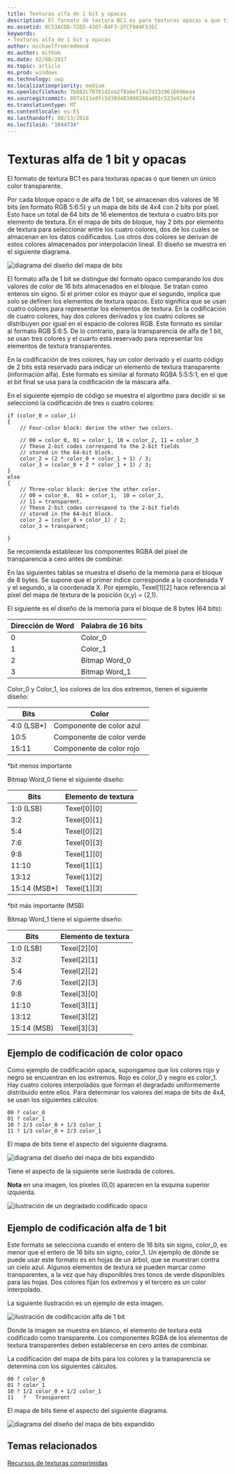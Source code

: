 ```yaml
---
title: Texturas alfa de 1 bit y opacas
description: El formato de textura BC1 es para texturas opacas o que tienen un único color transparente.
ms.assetid: 8C53ACDD-72ED-4307-B4F3-2FCF9A9F53EC
keywords:
- Texturas alfa de 1 bit y opacas
author: michaelfromredmond
ms.author: mithom
ms.date: 02/08/2017
ms.topic: article
ms.prod: windows
ms.technology: uwp
ms.localizationpriority: medium
ms.openlocfilehash: 7b882c70701d2ea2f8abef14a7d3319616696ea4
ms.sourcegitcommit: 897a111e8fc5d38d483800288ad01c523e924ef4
ms.translationtype: MT
ms.contentlocale: es-ES
ms.lasthandoff: 08/13/2018
ms.locfileid: "1044734"
---
```

# <a name="span-iddirect3dconceptsopaqueand1-bitalphatexturesspanopaque-and-1-bit-alpha-textures"></a><span id="direct3dconcepts.opaque_and_1-bit_alpha_textures"></span>Texturas alfa de 1 bit y opacas


El formato de textura BC1 es para texturas opacas o que tienen un único color transparente.

Por cada bloque opaco o de alfa de 1 bit, se almacenan dos valores de 16 bits (en formato RGB 5:6:5) y un mapa de bits de 4x4 con 2 bits por píxel. Esto hace un total de 64 bits de 16 elementos de textura o cuatro bits por elemento de textura. En el mapa de bits de bloque, hay 2 bits por elemento de textura para seleccionar entre los cuatro colores, dos de los cuales se almacenan en los datos codificados. Los otros dos colores se derivan de estos colores almacenados por interpolación lineal. El diseño se muestra en el siguiente diagrama.

![diagrama del diseño del mapa de bits](images/colors1.png)

El formato alfa de 1 bit se distingue del formato opaco comparando los dos valores de color de 16 bits almacenados en el bloque. Se tratan como enteros sin signo. Si el primer color es mayor que el segundo, implica que solo se definen los elementos de textura opacos. Esto significa que se usan cuatro colores para representar los elementos de textura. En la codificación de cuatro colores, hay dos colores derivados y los cuatro colores se distribuyen por igual en el espacio de colores RGB. Este formato es similar al formato RGB 5:6:5. De lo contrario, para la transparencia de alfa de 1 bit, se usan tres colores y el cuarto está reservado para representar los elementos de textura transparentes.

En la codificación de tres colores, hay un color derivado y el cuarto código de 2 bits está reservado para indicar un elemento de textura transparente (información alfa). Este formato es similar al formato RGBA 5:5:5:1, en el que el bit final se usa para la codificación de la máscara alfa.

En el siguiente ejemplo de código se muestra el algoritmo para decidir si se seleccionó la codificación de tres o cuatro colores:

```
if (color_0 > color_1) 
{
    // Four-color block: derive the other two colors. 
    
    // 00 = color_0, 01 = color_1, 10 = color_2, 11 = color_3
    // These 2-bit codes correspond to the 2-bit fields 
    // stored in the 64-bit block.
    color_2 = (2 * color_0 + color_1 + 1) / 3;
    color_3 = (color_0 + 2 * color_1 + 1) / 3;
}    
else
{ 
    // Three-color block: derive the other color.
    // 00 = color_0,  01 = color_1,  10 = color_2,  
    // 11 = transparent.
    // These 2-bit codes correspond to the 2-bit fields 
    // stored in the 64-bit block. 
    color_2 = (color_0 + color_1) / 2;    
    color_3 = transparent;    

}
```

Se recomienda establecer los componentes RGBA del píxel de transparencia a cero antes de combinar.

En las siguientes tablas se muestra el diseño de la memoria para el bloque de 8 bytes. Se supone que el primer índice corresponde a la coordenada Y y el segundo, a la coordenada X. Por ejemplo, Texel\[1\]\[2\] hace referencia al píxel del mapa de textura de la posición (x,y) = (2,1).

El siguiente es el diseño de la memoria para el bloque de 8 bytes (64 bits):

| Dirección de Word | Palabra de 16 bits    |
|--------------|----------------|
| 0            | Color\_0       |
| 1            | Color\_1       |
| 2            | Bitmap Word\_0 |
| 3            | Bitmap Word\_1 |

 

Color\_0 y Color\_1, los colores de los dos extremos, tienen el siguiente diseño:

| Bits        | Color                 |
|-------------|-----------------------|
| 4:0 (LSB\*) | Componente de color azul  |
| 10:5        | Componente de color verde |
| 15:11       | Componente de color rojo   |

 

\*bit menos importante

Bitmap Word\_0 tiene el siguiente diseño:

| Bits          | Elemento de textura           |
|---------------|-----------------|
| 1:0 (LSB)     | Texel\[0\]\[0\] |
| 3:2           | Texel\[0\]\[1\] |
| 5:4           | Texel\[0\]\[2\] |
| 7:6           | Texel\[0\]\[3\] |
| 9:8           | Texel\[1\]\[0\] |
| 11:10         | Texel\[1\]\[1\] |
| 13:12         | Texel\[1\]\[2\] |
| 15:14 (MSB\*) | Texel\[1\]\[3\] |

 

\*bit más importante (MSB)

Bitmap Word\_1 tiene el siguiente diseño:

| Bits        | Elemento de textura           |
|-------------|-----------------|
| 1:0 (LSB)   | Texel\[2\]\[0\] |
| 3:2         | Texel\[2\]\[1\] |
| 5:4         | Texel\[2\]\[2\] |
| 7:6         | Texel\[2\]\[3\] |
| 9:8         | Texel\[3\]\[0\] |
| 11:10       | Texel\[3\]\[1\] |
| 13:12       | Texel\[3\]\[2\] |
| 15:14 (MSB) | Texel\[3\]\[3\] |

 

## <a name="span-idexampleofopaquecolorencodingspanspan-idexampleofopaquecolorencodingspanspan-idexampleofopaquecolorencodingspanexample-of-opaque-color-encoding"></a><span id="Example_of_Opaque_Color_Encoding"></span><span id="example_of_opaque_color_encoding"></span><span id="EXAMPLE_OF_OPAQUE_COLOR_ENCODING"></span>Ejemplo de codificación de color opaco


Como ejemplo de codificación opaca, supongamos que los colores rojo y negro se encuentran en los extremos. Rojo es color\_0 y negro es color\_1. Hay cuatro colores interpolados que forman el degradado uniformemente distribuido entre ellos. Para determinar los valores del mapa de bits de 4x4, se usan los siguientes cálculos:

```
00 ? color_0
01 ? color_1
10 ? 2/3 color_0 + 1/3 color_1
11 ? 1/3 color_0 + 2/3 color_1
```

El mapa de bits tiene el aspecto del siguiente diagrama.

![diagrama del diseño del mapa de bits expandido](images/colors2.png)

Tiene el aspecto de la siguiente serie ilustrada de colores.

**Nota** en una imagen, los píxeles (0,0) aparecen en la esquina superior izquierda.

 

![ilustración de un degradado codificado opaco](images/redsquares.png)

## <a name="span-idexampleof1bitalphaencodingspanspan-idexampleof1bitalphaencodingspanspan-idexampleof1bitalphaencodingspanexample-of-1-bit-alpha-encoding"></a><span id="Example_of_1_Bit_Alpha_Encoding"></span><span id="example_of_1_bit_alpha_encoding"></span><span id="EXAMPLE_OF_1_BIT_ALPHA_ENCODING"></span>Ejemplo de codificación alfa de 1 bit


Este formato se selecciona cuando el entero de 16 bits sin signo, color\_0, es menor que el entero de 16 bits sin signo, color\_1. Un ejemplo de dónde se puede usar este formato es en hojas de un árbol, que se muestran contra un cielo azul. Algunos elementos de textura se pueden marcar como transparentes, a la vez que hay disponibles tres tonos de verde disponibles para las hojas. Dos colores fijan los extremos y el tercero es un color interpolado.

La siguiente ilustración es un ejemplo de esta imagen.

![ilustración de codificación alfa de 1 bit](images/greenthing.png)

Donde la imagen se muestra en blanco, el elemento de textura está codificado como transparente. Los componentes RGBA de los elementos de textura transparentes deben establecerse en cero antes de combinar.

La codificación del mapa de bits para los colores y la transparencia se determina con los siguientes cálculos.

```
00 ? color_0
01 ? color_1
10 ? 1/2 color_0 + 1/2 color_1
11   ?   Transparent
```

El mapa de bits tiene el aspecto del siguiente diagrama.

![diagrama del diseño del mapa de bits expandido](images/colors3.png)

## <a name="span-idrelated-topicsspanrelated-topics"></a><span id="related-topics"></span>Temas relacionados


[Recursos de texturas comprimidas](compressed-texture-resources.md)

 

 




